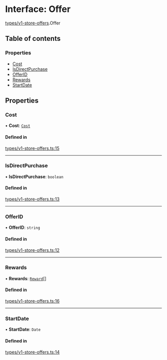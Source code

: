 # Interface: Offer

[types/v1-store-offers](../modules/types_v1_store_offers.md).Offer

## Table of contents

### Properties

- [Cost](types_v1_store_offers.Offer.md#cost)
- [IsDirectPurchase](types_v1_store_offers.Offer.md#isdirectpurchase)
- [OfferID](types_v1_store_offers.Offer.md#offerid)
- [Rewards](types_v1_store_offers.Offer.md#rewards)
- [StartDate](types_v1_store_offers.Offer.md#startdate)

## Properties

### Cost

• **Cost**: [`Cost`](types_v1_store_offers.Cost.md)

#### Defined in

[types/v1-store-offers.ts:15](https://github.com/jameslinimk/unofficial-valorant-api/blob/e0f8f42/package/src/types/v1-store-offers.ts#L15)

___

### IsDirectPurchase

• **IsDirectPurchase**: `boolean`

#### Defined in

[types/v1-store-offers.ts:13](https://github.com/jameslinimk/unofficial-valorant-api/blob/e0f8f42/package/src/types/v1-store-offers.ts#L13)

___

### OfferID

• **OfferID**: `string`

#### Defined in

[types/v1-store-offers.ts:12](https://github.com/jameslinimk/unofficial-valorant-api/blob/e0f8f42/package/src/types/v1-store-offers.ts#L12)

___

### Rewards

• **Rewards**: [`Reward`](types_v1_store_offers.Reward.md)[]

#### Defined in

[types/v1-store-offers.ts:16](https://github.com/jameslinimk/unofficial-valorant-api/blob/e0f8f42/package/src/types/v1-store-offers.ts#L16)

___

### StartDate

• **StartDate**: `Date`

#### Defined in

[types/v1-store-offers.ts:14](https://github.com/jameslinimk/unofficial-valorant-api/blob/e0f8f42/package/src/types/v1-store-offers.ts#L14)
